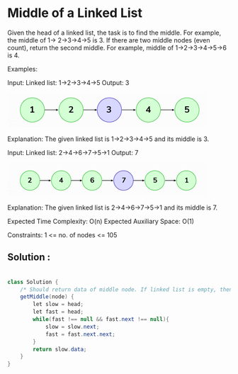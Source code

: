 # Middle of a Linked List

Given the head of a linked list, the task is to find the middle. For example, the middle of 1-> 2->3->4->5 is 3. If there are two middle nodes (even count), return the second middle. For example, middle of 1->2->3->4->5->6 is 4.

Examples:

Input: Linked list: 1->2->3->4->5
Output: 3

<img src = "./1.png">

Explanation: The given linked list is 1->2->3->4->5 and its middle is 3.

Input: Linked list: 2->4->6->7->5->1
Output: 7

<img src = "./2.png">

Explanation: The given linked list is 2->4->6->7->5->1 and its middle is 7.

Expected Time Complexity: O(n)
Expected Auxiliary Space: O(1)

Constraints:
1 <= no. of nodes <= 105

 ## Solution : 
```java

class Solution {
    /* Should return data of middle node. If linked list is empty, then  -1*/
    getMiddle(node) {
        let slow = head;
        let fast = head;
        while(fast !== null && fast.next !== null){
            slow = slow.next;
            fast = fast.next.next;
        }
        return slow.data;
    }
}
```
